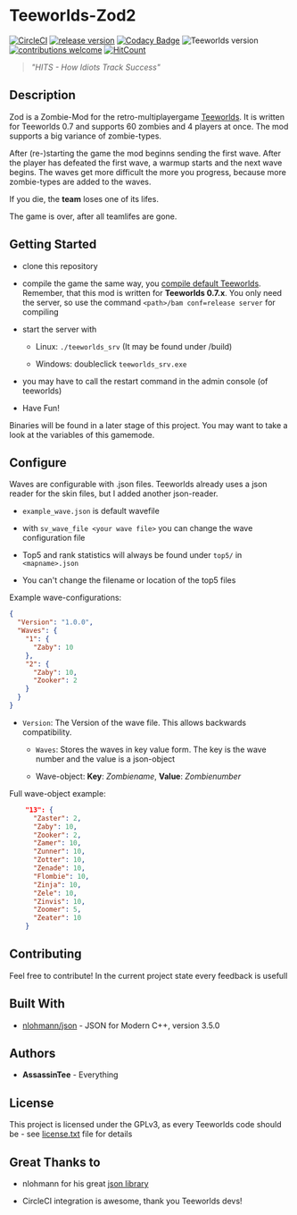 # Teeworlds-Zod2
[![CircleCI](https://circleci.com/gh/AssassinTee/Teeworlds-Zod2.svg?style=shield)](https://circleci.com/gh/AssassinTee/Teeworlds-Zod2)
[![release version](https://img.shields.io/badge/release-v1.0.2-blue.svg)](https://github.com/AssassinTee/Teeworlds-Zod2/releases)
[![Codacy Badge](https://api.codacy.com/project/badge/Grade/c132571702c4443286ab6df0e5904014)](https://www.codacy.com/app/AssassinTee/Teeworlds-Zod2?utm_source=github.com&amp;utm_medium=referral&amp;utm_content=AssassinTee/Teeworlds-Zod2&amp;utm_campaign=Badge_Grade)
![Teeworlds version](https://img.shields.io/badge/Teeworlds-0.7.1-brightgreen.svg)
[![contributions welcome](https://img.shields.io/badge/contributions-welcome-brightgreen.svg?style=flat)](https://github.com/AssassinTee/Teeworlds-Zod2/issues)
[![HitCount](http://hits.dwyl.io/AssassinTee/Teeworlds-Zod2.svg)](http://hits.dwyl.io/AssassinTee/Teeworlds-Zod2)
> _"HITS - How Idiots Track Success"_

## Description
Zod is a Zombie-Mod for the retro-multiplayergame [Teeworlds](www.teeworlds.com).
It is written for Teeworlds 0.7 and supports 60 zombies and 4 players at once.
The mod supports a big variance of zombie-types.

After (re-)starting the game the mod beginns sending the first wave. After the player has defeated the first wave, a warmup starts and the next wave begins.
The waves get more difficult the more you progress, because more zombie-types are added to the waves.

If you die, the **team** loses one of its lifes.

The game is over, after all teamlifes are gone.

## Getting Started

  * clone this repository
  
  * compile the game the same way, you [compile default Teeworlds](https://www.teeworlds.com/?page=docs&wiki=compiling_everything). Remember, that this mod is written for **Teeworlds 0.7.x**. You only need the server, so use the command `<path>/bam conf=release server` for compiling
  
  * start the server with
  
    * Linux: `./teeworlds_srv` (It may be found under /build)
    
    * Windows: doubleclick `teeworlds_srv.exe`
    
  * you may have to call the restart command in the admin console (of teeworlds)
  
  * Have Fun!

Binaries will be found in a later stage of this project.
You may want to take a look at the variables of this gamemode.

## Configure

Waves are configurable with .json files. Teeworlds already uses a json reader for the skin files, but I added another json-reader.

  * `example_wave.json` is default wavefile
  
  * with `sv_wave_file <your wave file>` you can change the wave configuration file
  
  * Top5 and rank statistics will always be found under `top5/` in `<mapname>.json`
  
  * You can't change the filename or location of the top5 files

Example wave-configurations:
```JSON
{
  "Version": "1.0.0",
  "Waves": {
    "1": {
      "Zaby": 10
    },
    "2": {
      "Zaby": 10,
      "Zooker": 2
    }
  }
}
```

* `Version`: The Version of the wave file. This allows backwards compatibility.
  
  * `Waves`: Stores the waves in key value form. The key is the wave number and the value is a json-object
  
  * Wave-object: **Key**: _Zombiename_, **Value**: _Zombienumber_

Full wave-object example:

```JSON
    "13": {
      "Zaster": 2,
      "Zaby": 10,
      "Zooker": 2,
      "Zamer": 10,
      "Zunner": 10,
      "Zotter": 10,
      "Zenade": 10,
      "Flombie": 10,
      "Zinja": 10,
      "Zele": 10,
      "Zinvis": 10,
      "Zoomer": 5,
      "Zeater": 10
    }
```
## Contributing

Feel free to contribute! In the current project state every feedback is usefull

## Built With

* [nlohmann/json](https://github.com/nlohmann/json) - JSON for Modern C++, version 3.5.0

## Authors

  * **AssassinTee** - Everything

## License
This project is licensed under the GPLv3, as every Teeworlds code should be - see [license.txt](https://github.com/AssassinTee/Teeworlds-Zod2/blob/master/license.txt) file for details

## Great Thanks to

  * nlohmann for his great [json library](https://github.com/nlohmann/json)
  
* CircleCI integration is awesome, thank you Teeworlds devs!
